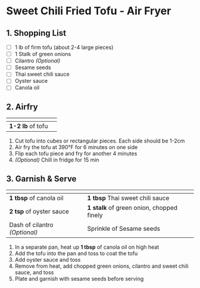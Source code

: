 # Sweet Chili Fried Tofu - Air Fryer

## 1. Shopping List
- [ ] 1 lb of firm tofu (about 2-4 large pieces)
- [ ] 1 Stalk of green onions
- [ ] Cilantro *(Optional)*
- [ ] Sesame seeds
- [ ] Thai sweet chili sauce
- [ ] Oyster sauce
- [ ] Canola oil

## 2. Airfry
|<!-- -->|<!-- -->|
|---|---|
| **1-2 lb** of tofu | |

1. Cut tofu into cubes or rectangular pieces. Each side should be 1-2cm
2. Air fry the tofu at 390°F for 6 minutes on one side
3. Flip each tofu piece and fry for another 4 minutes
4. *(Optional)* Chill in fridge for 15 min

## 3. Garnish & Serve
|<!-- -->|<!-- -->|
|---|---|
**1 tbsp** of canola oil|**1 tbsp** Thai sweet chili sauce
**2 tsp** of oyster sauce|**1 stalk** of green onion, chopped finely
Dash of cilantro *(Optional)*|Sprinkle of Sesame seeds

1. In a separate pan, heat up **1 tbsp** of canola oil on high heat
2. Add the tofu into the pan and toss to coat the tofu
3. Add oyster sauce and toss
4. Remove from heat, add chopped green onions, cilantro and sweet chili sauce, and toss
5. Plate and garnish with sesame seeds before serving
